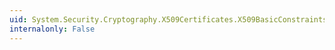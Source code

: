 ```yaml
---
uid: System.Security.Cryptography.X509Certificates.X509BasicConstraintsExtension.PathLengthConstraint
internalonly: False
---
```

